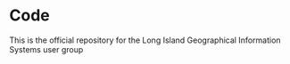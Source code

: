 Code
====

This is the official repository for the Long Island Geographical Information Systems user group
